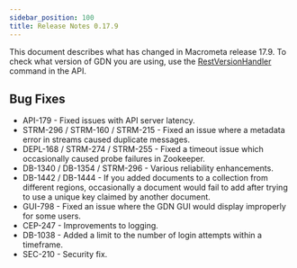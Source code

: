 ```yaml
---
sidebar_position: 100
title: Release Notes 0.17.9
---
```


This document describes what has changed in Macrometa release 17.9. To check what version of GDN you are using, use the [RestVersionHandler](https://www.macrometa.com/docs/api#/operations/RestVersionHandler) command in the API.

## Bug Fixes

- API-179 - Fixed issues with API server latency.
- STRM-296 / STRM-160 / STRM-215 - Fixed an issue where a metadata error in streams caused duplicate messages.
- DEPL-168 / STRM-274 / STRM-255 - Fixed a timeout issue which occasionally caused probe failures in Zookeeper.
- DB-1340 / DB-1354 / STRM-296 - Various reliability enhancements.
- DB-1442 / DB-1444 - If you added documents to a collection from different regions, occasionally a document would fail to add after trying to use a unique key claimed by another document.
- GUI-798 - Fixed an issue where the GDN GUI would display improperly for some users.
- CEP-247 - Improvements to logging.
- DB-1038 - Added a limit to the number of login attempts within a timeframe.
- SEC-210 - Security fix.
